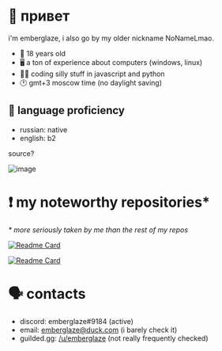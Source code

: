 # 👋 привет

i'm emberglaze, i also go by my older nickname NoNameLmao.

- 🐣 18 years old
- 🖥️ a ton of experience about computers (windows, linux)
- 🧑‍💻 coding silly stuff in javascript and python
- 🕐 gmt+3 moscow time (no daylight saving)

## 📖 language proficiency

- russian: native
- english: b2

source?

![image](https://user-images.githubusercontent.com/68788282/233656511-59243e22-fd0e-42b2-a2f4-0a098af673d6.gif)

# ❗ my noteworthy repositories*

*\* more seriously taken by me than the rest of my repos*

[![Readme Card](https://github-readme-stats.vercel.app/api/pin/?username=NoNameLmao&repo=emberbot)](https://github.com/anuraghazra/github-readme-stats)

[![Readme Card](https://github-readme-stats.vercel.app/api/pin/?username=NoNameLmao&repo=emberutils)](https://github.com/anuraghazra/github-readme-stats)

# 🗣️ contacts

- discord: emberglaze#9184 (active)
- email: emberglaze@duck.com (i barely check it)
- guilded.gg: [/u/emberglaze](https://www.guilded.gg/u/emberglaze) (not really frequently checked)
